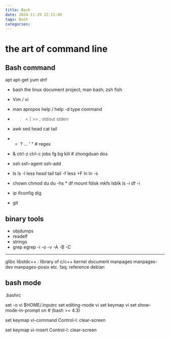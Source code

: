 ```yaml
---
title: Bash
date: 2024-11-29 22:11:00
tags: Bash
categories:
---
```


# the art of command line

## Bash command
apt apt-get yum dnf
* bash the linux document project; man bash; zsh fish

* Vim / vi
* man apropos help / help -d type command
* > < | >> ; stdout stderr 
* awk sed head cat tail 
* * ? ... ' " # regex
* & ctrl-z ctrl-c jobs fg bg kill # zhongduan dos
* ssh ssh-agent ssh-add
* ls ls -l less head tail tail -f less +F ln ln -s 
* chown chmod du du -hs * df mount fdisk mkfs lsblk ls -i df -i
* ip ifconfig dig
* git

## binary tools
* objdumps
* readelf
* strings
* grep egrep -i -o -v -A -B -C 

----

glibc libstdc++ : library of c/c++
kernel
document manpages manpages-dev manpages-posix
etc.
faq; reference debian 
## bash mode
.bashrc

set -o vi
$HOME/.inputrc
set editing-mode vi
set keymap vi
set show-mode-in-prompt on # (bash >= 4.3)

set keymap vi-command 
Control-l: clear-screen

set keymap vi-insert
Control-l: clear-screen

